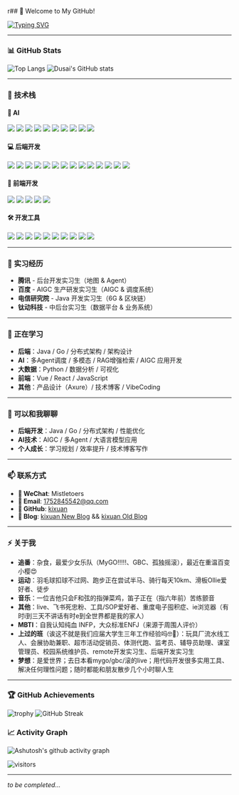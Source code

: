 r## 👋 Welcome to My GitHub!

[![Typing SVG](https://readme-typing-svg.demolab.com?font=Fira+Code&pause=1000&center=true&width=435&lines=%E4%B8%8D%E5%81%9C%E5%8E%98%E6%B8%85%E3%80%81%E4%B8%8D%E6%96%AD%E5%87%BA%E5%8F%91%E3%80%81%E4%B8%8D%E8%BF%9C%E4%B8%87%E9%87%8C)](https://git.io/typing-svg)

---

### 📊 **GitHub Stats**

![Top Langs](https://github-readme-stats.vercel.app/api/top-langs/?username=kixuan&layout=compact&hide=JavaScript,HTML,CSS,Vim%20Script&theme=transparent)  ![Dusai's GitHub stats](https://github-readme-stats.vercel.app/api?username=kixuan&show_icons=true&count_private=true&theme=ambient_gradient)   

---

### 🎯 **技术栈**

#### 🤖 **AI**
[![](https://img.shields.io/badge/-TensorFlow-FF6F00?style=flat-square&logo=tensorflow&logoColor=ffffff)](https://tensorflow.org/)
[![](https://img.shields.io/badge/-PyTorch-EE4C2C?style=flat-square&logo=pytorch&logoColor=ffffff)](https://pytorch.org/)
[![](https://img.shields.io/badge/-OpenAI-412991?style=flat-square&logo=openai&logoColor=ffffff)](https://openai.com/)
[![](https://img.shields.io/badge/-LangChain-00FF00?style=flat-square&logo=langchain&logoColor=000000)](https://langchain.com/)
[![](https://img.shields.io/badge/-AutoGen-0078D4?style=flat-square&logo=microsoft&logoColor=ffffff)](https://microsoft.github.io/autogen/)
[![](https://img.shields.io/badge/-Dify-6366F1?style=flat-square&logo=dify&logoColor=ffffff)](https://dify.ai/)
[![](https://img.shields.io/badge/-n8n-FF6B6B?style=flat-square&logo=n8n&logoColor=ffffff)](https://n8n.io/)
[![](https://img.shields.io/badge/-Pinecone-5A6351?style=flat-square&logo=pinecone&logoColor=ffffff)](https://www.pinecone.io/)
[![](https://img.shields.io/badge/-Weaviate-FAFAFA?style=flat-square&logo=weaviate&logoColor=000000)](https://weaviate.io/)
[![](https://img.shields.io/badge/-Chroma-FF6B35?style=flat-square&logo=chroma&logoColor=ffffff)](https://www.trychroma.com/)

#### 💻 **后端开发**
[![](https://img.shields.io/badge/-Java-007396?style=flat-square&logo=java&logoColor=ffffff)](https://www.java.com/)
[![](https://img.shields.io/badge/-Go-00ADD8?style=flat-square&logo=go&logoColor=ffffff)](https://go.dev/)
[![](https://img.shields.io/badge/-Python-3776AB?style=flat-square&logo=python&logoColor=ffffff)](https://www.python.org/)
[![](https://img.shields.io/badge/-Spring-6DB33F?style=flat-square&logo=spring&logoColor=ffffff)](https://spring.io/)
[![](https://img.shields.io/badge/-Spring%20Boot-6DB33F?style=flat-square&logo=spring-boot&logoColor=ffffff)](https://spring.io/projects/spring-boot)
[![](https://img.shields.io/badge/-MyBatis-000000?style=flat-square&logo=mybatis&logoColor=ffffff)](https://mybatis.org/)
[![](https://img.shields.io/badge/-MySQL-4479A1?style=flat-square&logo=mysql&logoColor=ffffff)](https://www.mysql.com/)
[![](https://img.shields.io/badge/-PostgreSQL-316192?style=flat-square&logo=postgresql&logoColor=ffffff)](https://www.postgresql.org/)
[![](https://img.shields.io/badge/-Redis-DC382D?style=flat-square&logo=redis&logoColor=ffffff)](https://redis.io/)
[![](https://img.shields.io/badge/-MongoDB-47A248?style=flat-square&logo=mongodb&logoColor=ffffff)](https://www.mongodb.com/)
[![](https://img.shields.io/badge/-RabbitMQ-FF6600?style=flat-square&logo=rabbitmq&logoColor=ffffff)](https://www.rabbitmq.com/)
[![](https://img.shields.io/badge/-Kafka-231F20?style=flat-square&logo=apache-kafka&logoColor=ffffff)](https://kafka.apache.org/)
[![](https://img.shields.io/badge/-Nginx-009639?style=flat-square&logo=nginx&logoColor=ffffff)](https://nginx.org/)
[![](https://img.shields.io/badge/-Linux-FCC624?style=flat-square&logo=linux&logoColor=ffffff)](https://www.linux.org/)

#### 🎨 **前端开发**
[![](https://img.shields.io/badge/-React-61DAFB?style=flat-square&logo=react&logoColor=ffffff)](https://reactjs.org/)
[![](https://img.shields.io/badge/-Vue.js-4FC08D?style=flat-square&logo=vue.js&logoColor=ffffff)](https://vuejs.org/)
[![](https://img.shields.io/badge/-JavaScript-F7DF1E?style=flat-square&logo=javascript&logoColor=ffffff)](https://developer.mozilla.org/en-US/docs/Web/JavaScript)
[![](https://img.shields.io/badge/-HTML5-E34F26?style=flat-square&logo=html5&logoColor=ffffff)](https://developer.mozilla.org/en-US/docs/Web/HTML)
[![](https://img.shields.io/badge/-CSS3-1572B6?style=flat-square&logo=css3&logoColor=ffffff)](https://developer.mozilla.org/en-US/docs/Web/CSS)

#### 🛠️ **开发工具**
[![](https://img.shields.io/badge/-Cursor-000000?style=flat-square&logo=cursor&logoColor=ffffff)](https://cursor.com/)
[![](https://img.shields.io/badge/-Claude%20Code-FF6B35?style=flat-square&logo=anthropic&logoColor=ffffff)](https://claude.ai/)
[![](https://img.shields.io/badge/-Git-F05032?style=flat-square&logo=git&logoColor=ffffff)](https://git-scm.com/)
[![](https://img.shields.io/badge/-Docker-2496ED?style=flat-square&logo=docker&logoColor=ffffff)](https://www.docker.com/)
[![](https://img.shields.io/badge/-VS%20Code-007ACC?style=flat-square&logo=visual-studio-code&logoColor=ffffff)](https://code.visualstudio.com/)
[![](https://img.shields.io/badge/-Postman-FF6C37?style=flat-square&logo=postman&logoColor=ffffff)](https://www.postman.com/)
[![](https://img.shields.io/badge/-IntelliJ%20IDEA-000000?style=flat-square&logo=intellij-idea&logoColor=ffffff)](https://www.jetbrains.com/idea/)
[![](https://img.shields.io/badge/-Maven-C71A36?style=flat-square&logo=apache-maven&logoColor=ffffff)](https://maven.apache.org/)
[![](https://img.shields.io/badge/-Gradle-02303A?style=flat-square&logo=gradle&logoColor=ffffff)](https://gradle.org/)
[![](https://img.shields.io/badge/-Jenkins-D24939?style=flat-square&logo=jenkins&logoColor=ffffff)](https://www.jenkins.io/)


---

### 💼 **实习经历**

- **腾讯** - 后台开发实习生（地图 & Agent）
- **百度** - AIGC 生产研发实习生（AIGC & 调度系统）
- **电信研究院** - Java 开发实习生（6G & 区块链）
- **钛动科技** - 中后台实习生（数据平台 & 业务系统）  

---

### 🌱 **正在学习**  

- **后端**：Java / Go / 分布式架构 / 架构设计
- **AI**：多Agent调度 / 多模态 / RAG增强检索 / AIGC 应用开发
- **大数据**：Python / 数据分析 / 可视化  
- **前端**：Vue / React / JavaScript  
- **其他**：产品设计（Axure）/ 技术博客 / VibeCoding

---

### 💬 **可以和我聊聊**  

- **后端开发**：Java / Go / 分布式架构 / 性能优化
- **AI技术**：AIGC / 多Agent / 大语言模型应用
- **个人成长**：学习规划 / 效率提升 / 技术博客写作  

---

### 📫 **联系方式** 

- **💬 WeChat**: Mistletoers  
- **📧 Email**: 1752845542@qq.com  
- **📌 GitHub**: [kixuan](https://github.com/kixuan)  
- **📖 Blog**: [kixuan New Blog](https://kixuans-organization.gitbook.io/blog)  && [kixuan Old Blog](https://kixuan.github.io/)

---

### ⚡ **关于我**  

- **追番**：杂食，最爱少女乐队（MyGO!!!!!、GBC、孤独摇滚），最近在重温百变小樱😍
- **运动**：羽毛球扣球不过网、跑步正在尝试半马、骑行每天10km、滑板Ollie爱好者、徒步
- **音乐**：一位吉他只会F和弦的指弹菜鸡，笛子正在（指六年前）苦练颤音
- **其他**：live、飞书死忠粉、工具/SOP爱好者、重度电子囤积症、ie浏览器（有时i到三天不讲话有时e到全世界都是我的家人）
- **MBTI**：自我认知纯血 INFP，大众标准ENFJ（来源于周围人评价）
- **上过的班**（诶这不就是我们应届大学生三年工作经验吗🤓🤞）：玩具厂流水线工人、会展协助兼职、超市活动促销员、体测代跑、监考员、辅导员助理、课室管理员、校园系统维护员、remote开发实习生、后端开发实习生
- **梦想**：是爱世界；去日本看mygo/gbc/滚的live；用代码开发很多实用工具、解决任何理性问题；随时都能和朋友散步几个小时聊人生

---

### 🏆 **GitHub Achievements**

![trophy](https://github-profile-trophy.vercel.app/?username=kixuan)  ![GitHub Streak](https://streak-stats.demolab.com/?user=kixuan)

### 📈 **Activity Graph**

![Ashutosh's github activity graph](https://github-readme-activity-graph.vercel.app/graph?username=kixuan&theme=react-dark)

![visitors](https://komarev.com/ghpvc/?username=kixuan&base=987&abbreviated=true&style=for-the-badge&color=blue)

---

*to be completed...*
